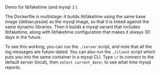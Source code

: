 Demo for libfaketime (and mysql :) ).

The Dockerfile is multistage: it builds libfaketime using the same base image (debian:jessie) as the mysql
image, so that it is linked against the same dynamic libraries. Then it builds a mysql variant that includes
libfaketime, along with libfaketime configuration that makes it always 30 days in the future.

To see this working, you can run the `./server` script, and note that all the log messages are future-dated.
You can also run the `./client` script which puts you into the same container in a mysql CLI. Type `\r` to
connect to the default server (local), then `select current_date;` to see what time mysql reports.

